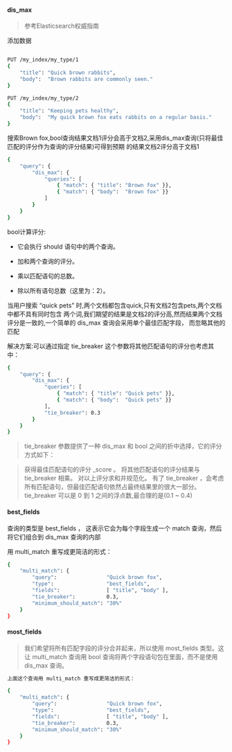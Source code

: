 #### dis_max
> 参考Elasticsearch权威指南

添加数据

```bash

PUT /my_index/my_type/1
{
    "title": "Quick brown rabbits",
    "body":  "Brown rabbits are commonly seen."
}

PUT /my_index/my_type/2
{
    "title": "Keeping pets healthy",
    "body":  "My quick brown fox eats rabbits on a regular basis."
}
```
搜索Brown fox,bool查询结果文档1评分会高于文档2,采用dis_max查询(只将最佳匹配的评分作为查询的评分结果)可得到预期
的结果文档2评分高于文档1

```bash
{
    "query": {
        "dis_max": {
            "queries": [
                { "match": { "title": "Brown fox" }},
                { "match": { "body":  "Brown fox" }}
            ]
        }
    }
}

```
bool计算评分:

* 它会执行 should 语句中的两个查询。

* 加和两个查询的评分。

* 乘以匹配语句的总数。

* 除以所有语句总数（这里为：2）。

当用户搜索 “quick pets” 时,两个文档都包含quick,只有文档2包含pets,两个文档中都不具有同时包含 两个词,我们期望的结果是文档2的评分高,然而结果两个文档评分是一致的,一个简单的 dis_max 查询会采用单个最佳匹配字段， 而忽略其他的匹配

解决方案:可以通过指定 tie_breaker 这个参数将其他匹配语句的评分也考虑其中：
```bash
{
    "query": {
        "dis_max": {
            "queries": [
                { "match": { "title": "Quick pets" }},
                { "match": { "body":  "Quick pets" }}
            ],
            "tie_breaker": 0.3
        }
    }
}
```
> tie_breaker 参数提供了一种 dis_max 和 bool 之间的折中选择，它的评分方式如下：

> 获得最佳匹配语句的评分 _score 。
> 将其他匹配语句的评分结果与 tie_breaker 相乘。
> 对以上评分求和并规范化。
> 有了 tie_breaker ，会考虑所有匹配语句，但最佳匹配语句依然占最终结果里的很大一部分。
> tie_breaker 可以是 0 到 1 之间的浮点数,最合理的是(0.1 ~ 0.4)



#### best_fields

查询的类型是 best_fields ， 这表示它会为每个字段生成一个 match 查询，然后将它们组合到 dis_max 查询的内部

用 multi_match 重写成更简洁的形式：
```bash
{
    "multi_match": {
        "query":                "Quick brown fox",
        "type":                 "best_fields", 
        "fields":               [ "title", "body" ],
        "tie_breaker":          0.3,
        "minimum_should_match": "30%" 
    }
}
```

#### most_fields

> 我们希望将所有匹配字段的评分合并起来，所以使用 most_fields 类型。这让 multi_match 查询用 bool 
> 查询将两个字段语句包在里面，而不是使用 dis_max 查询。
```bash
上面这个查询用 multi_match 重写成更简洁的形式：

{
    "multi_match": {
        "query":                "Quick brown fox",
        "type":                 "best_fields", 
        "fields":               [ "title", "body" ],
        "tie_breaker":          0.3,
        "minimum_should_match": "30%" 
    }
}
```

